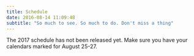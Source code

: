 ```yaml
---
title: Schedule
date: 2016-08-14 11:09:48
subtitle: "So much to see. So much to do. Don't miss a thing"
---
```




The 2017 schedule has not been released yet. Make sure you have your calendars marked for August 25-27.
